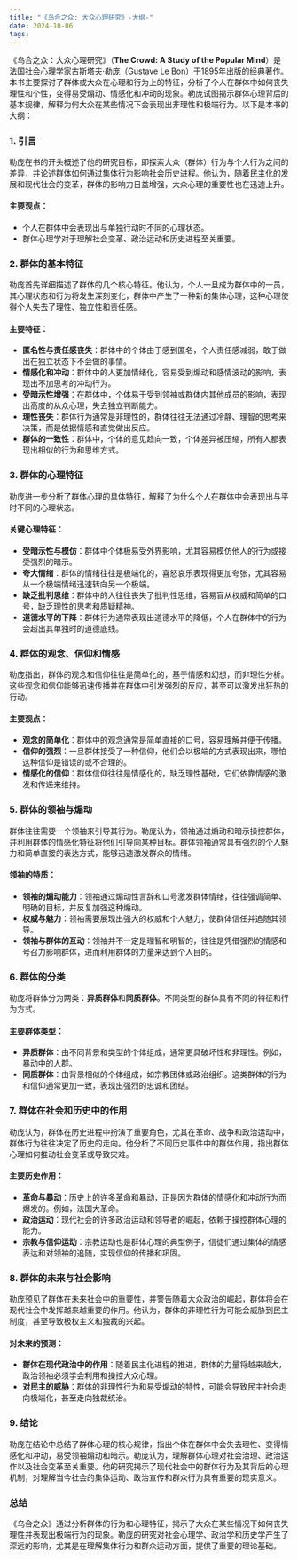```yaml
---
title: "《乌合之众: 大众心理研究》-大纲-"
date: 2024-10-06
tags: 
---
```

《乌合之众：大众心理研究》（**The Crowd: A Study of the Popular Mind**）是法国社会心理学家古斯塔夫·勒庞（Gustave Le Bon）于1895年出版的经典著作。本书主要探讨了群体或大众在心理和行为上的特征，分析了个人在群体中如何丧失理性和个性，变得易受煽动、情感化和冲动的现象。勒庞试图揭示群体心理背后的基本规律，解释为何大众在某些情况下会表现出非理性和极端行为。以下是本书的大纲：

### 1. **引言**
勒庞在书的开头概述了他的研究目标，即探索大众（群体）行为与个人行为之间的差异，并论述群体如何通过集体行为影响社会历史进程。他认为，随着民主化的发展和现代社会的变革，群体的影响力日益增强，大众心理的重要性也在迅速上升。

#### 主要观点：
- 个人在群体中会表现出与单独行动时不同的心理状态。
- 群体心理学对于理解社会变革、政治运动和历史进程至关重要。

### 2. **群体的基本特征**
勒庞首先详细描述了群体的几个核心特征。他认为，个人一旦成为群体中的一员，其心理状态和行为将发生深刻变化，群体中产生了一种新的集体心理，这种心理使得个人失去了理性、独立性和责任感。

#### 主要特征：
- **匿名性与责任感丧失**：群体中的个体由于感到匿名，个人责任感减弱，敢于做出在独立状态下不会做的事情。
- **情感化和冲动**：群体中的人更加情绪化，容易受到煽动和感情波动的影响，表现出不加思考的冲动行为。
- **受暗示性增强**：在群体中，个体易于受到领袖或群体内其他成员的影响，表现出高度的从众心理，失去独立判断能力。
- **理性丧失**：群体行为通常是非理性的，群体往往无法通过冷静、理智的思考来决策，而是依据情感和直觉做出反应。
- **群体的一致性**：群体中，个体的意见趋向一致，个体差异被压缩，所有人都表现出相似的行为和思维方式。

### 3. **群体的心理特征**
勒庞进一步分析了群体心理的具体特征，解释了为什么个人在群体中会表现出与平时不同的心理状态。

#### 关键心理特征：
- **受暗示性与模仿**：群体中个体极易受外界影响，尤其容易模仿他人的行为或接受强烈的暗示。
- **夸大情绪**：群体的情绪往往是极端化的，喜怒哀乐表现得更加夸张，尤其容易从一个极端情绪迅速转向另一个极端。
- **缺乏批判思维**：群体中的人往往丧失了批判性思维，容易盲从权威和简单的口号，缺乏理性的思考和质疑精神。
- **道德水平的下降**：群体行为通常表现出道德水平的降低，个人在群体中的行为会超出其单独时的道德底线。

### 4. **群体的观念、信仰和情感**
勒庞指出，群体的观念和信仰往往是简单化的，基于情感和幻想，而非理性分析。这些观念和信仰能够迅速传播并在群体中引发强烈的反应，甚至可以激发出狂热的行动。

#### 主要观点：
- **观念的简单化**：群体中的观念通常是简单直接的口号，容易理解并便于传播。
- **信仰的强烈**：一旦群体接受了一种信仰，他们会以极端的方式表现出来，哪怕这种信仰是错误的或不合理的。
- **情感化的信仰**：群体信仰往往是情感化的，缺乏理性基础，它们依靠情感的激发和传递来维持。

### 5. **群体的领袖与煽动**
群体往往需要一个领袖来引导其行为。勒庞认为，领袖通过煽动和暗示操控群体，并利用群体的情感化特征将他们引导向某种目标。群体领袖通常具有强烈的个人魅力和简单直接的表达方式，能够迅速激发群众的情绪。

#### 领袖的特质：
- **领袖的煽动能力**：领袖通过煽动性言辞和口号激发群体情绪，往往强调简单、明确的目标，并反复加强这种煽动。
- **权威与魅力**：领袖需要展现出强大的权威和个人魅力，使群体信任并追随其领导。
- **领袖与群体的互动**：领袖并不一定是理智和明智的，往往是凭借强烈的情感和号召力影响群体，进而利用群体的力量来达到个人目的。

### 6. **群体的分类**
勒庞将群体分为两类：**异质群体**和**同质群体**。不同类型的群体具有不同的特征和行为方式。

#### 主要群体类型：
- **异质群体**：由不同背景和类型的个体组成，通常更具破坏性和非理性。例如，暴动中的人群。
- **同质群体**：由背景相似的个体组成，如宗教团体或政治组织。这类群体的行为和信仰通常更加一致，表现出强烈的忠诚和团结。

### 7. **群体在社会和历史中的作用**
勒庞认为，群体在历史进程中扮演了重要角色，尤其在革命、战争和政治运动中，群体行为往往决定了历史的走向。他分析了不同历史事件中的群体作用，指出群体心理如何推动社会变革或导致灾难。

#### 主要历史作用：
- **革命与暴动**：历史上的许多革命和暴动，正是因为群体的情感化和冲动行为而爆发的。例如，法国大革命。
- **政治运动**：现代社会的许多政治运动和领导者的崛起，依赖于操控群体心理的能力。
- **宗教与信仰运动**：宗教运动也是群体心理的典型例子，信徒们通过集体的情感表达和对领袖的追随，实现信仰的传播和巩固。

### 8. **群体的未来与社会影响**
勒庞预见了群体在未来社会中的重要性，并警告随着大众政治的崛起，群体将会在现代社会中发挥越来越重要的作用。他认为，群体的非理性行为可能会威胁到民主制度，甚至导致极权主义和独裁的兴起。

#### 对未来的预测：
- **群体在现代政治中的作用**：随着民主化进程的推进，群体的力量将越来越大，政治领袖必须学会利用和操控大众心理。
- **对民主的威胁**：群体的非理性行为和易受煽动的特性，可能会导致民主社会走向极端化，甚至走向独裁统治。

### 9. **结论**
勒庞在结论中总结了群体心理的核心规律，指出个体在群体中会失去理性、变得情感化和冲动，易受领袖煽动和暗示。勒庞认为，理解群体心理对社会治理、政治运作以及社会变革至关重要。他的研究揭示了现代社会中的群体行为及其背后的心理机制，对理解当今社会的集体运动、政治宣传和群众行为具有重要的现实意义。

### 总结
《乌合之众》通过分析群体的行为和心理特征，揭示了大众在某些情况下如何丧失理性并表现出极端行为的现象。勒庞的研究对社会心理学、政治学和历史学产生了深远的影响，尤其是在理解集体行为和群众运动方面，提供了重要的理论基础。
